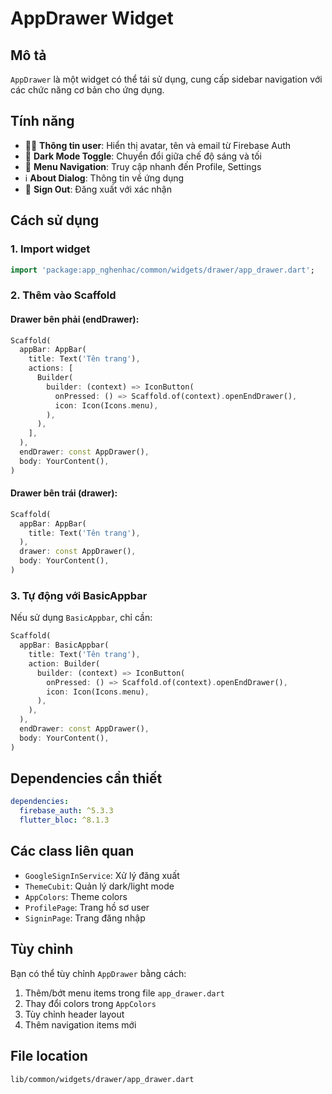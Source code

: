 # AppDrawer Widget

## Mô tả
`AppDrawer` là một widget có thể tái sử dụng, cung cấp sidebar navigation với các chức năng cơ bản cho ứng dụng.

## Tính năng
- 🧑‍💼 **Thông tin user**: Hiển thị avatar, tên và email từ Firebase Auth
- 🌙 **Dark Mode Toggle**: Chuyển đổi giữa chế độ sáng và tối
- 📱 **Menu Navigation**: Truy cập nhanh đến Profile, Settings
- ℹ️ **About Dialog**: Thông tin về ứng dụng
- 🚪 **Sign Out**: Đăng xuất với xác nhận

## Cách sử dụng

### 1. Import widget
```dart
import 'package:app_nghenhac/common/widgets/drawer/app_drawer.dart';
```

### 2. Thêm vào Scaffold

#### Drawer bên phải (endDrawer):
```dart
Scaffold(
  appBar: AppBar(
    title: Text('Tên trang'),
    actions: [
      Builder(
        builder: (context) => IconButton(
          onPressed: () => Scaffold.of(context).openEndDrawer(),
          icon: Icon(Icons.menu),
        ),
      ),
    ],
  ),
  endDrawer: const AppDrawer(),
  body: YourContent(),
)
```

#### Drawer bên trái (drawer):
```dart
Scaffold(
  appBar: AppBar(
    title: Text('Tên trang'),
  ),
  drawer: const AppDrawer(),
  body: YourContent(),
)
```

### 3. Tự động với BasicAppbar
Nếu sử dụng `BasicAppbar`, chỉ cần:
```dart
Scaffold(
  appBar: BasicAppbar(
    title: Text('Tên trang'),
    action: Builder(
      builder: (context) => IconButton(
        onPressed: () => Scaffold.of(context).openEndDrawer(),
        icon: Icon(Icons.menu),
      ),
    ),
  ),
  endDrawer: const AppDrawer(),
  body: YourContent(),
)
```

## Dependencies cần thiết
```yaml
dependencies:
  firebase_auth: ^5.3.3
  flutter_bloc: ^8.1.3
```

## Các class liên quan
- `GoogleSignInService`: Xử lý đăng xuất
- `ThemeCubit`: Quản lý dark/light mode
- `AppColors`: Theme colors
- `ProfilePage`: Trang hồ sơ user
- `SigninPage`: Trang đăng nhập

## Tùy chỉnh
Bạn có thể tùy chỉnh `AppDrawer` bằng cách:
1. Thêm/bớt menu items trong file `app_drawer.dart`
2. Thay đổi colors trong `AppColors`
3. Tùy chỉnh header layout
4. Thêm navigation items mới

## File location
`lib/common/widgets/drawer/app_drawer.dart`